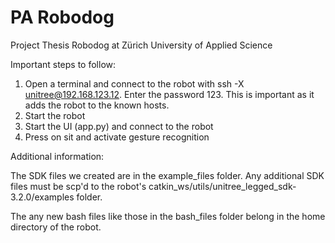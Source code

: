 # PA Robodog
Project Thesis Robodog at Zürich University of Applied Science

Important steps to follow:
1. Open a terminal and connect to the robot with ssh -X unitree@192.168.123.12. Enter the password 123. This is important as it adds the robot to the known hosts.
2. Start the robot
3. Start the UI (app.py) and connect to the robot
4. Press on sit and activate gesture recognition

Additional information:

The SDK files we created are in the example_files folder. Any additional SDK files must be scp'd to the robot's catkin_ws/utils/unitree_legged_sdk-3.2.0/examples folder.

The any new bash files like those in the bash_files folder belong in the home directory of the robot.
